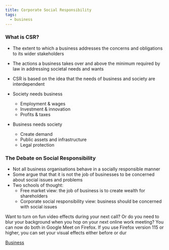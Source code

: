 ```yaml
---
title: Corporate Social Responsibility
tags:
  - business
---
```


### What is CSR?

- The extent to which a business addresses the concerns and obligations to its wider stakeholders
- The actions a business takes over and above the minimum required by law in addressing societal needs and wants

- CSR is based on the idea that the needs of business and society are interdependent

- Society needs business
	- Employment & wages
	- Investment & innovation
	- Profits & taxes
- Business needs society
	- Create demand
	- Public assets and infrastructure
	- Legal protection


### The Debate on Social Responsibility

- Not all business organisations behave in a socially responsible manner
- Some argue that that it is not the job of businesses to be concerned about social issues and problems
- Two schools of thought:
	- Free market view: the job of business is to create wealth for shareholders
	- Corporate social responsibility view: business should be concerned with social issues

Want to turn on fun video effects during your next call? Or do you need to blur your background when you hop on your next online work meeting? You can now do both in Google Meet on Firefox. If you use Firefox version 115 or higher, you can set your visual effects either before or dur


[Business](/Business)